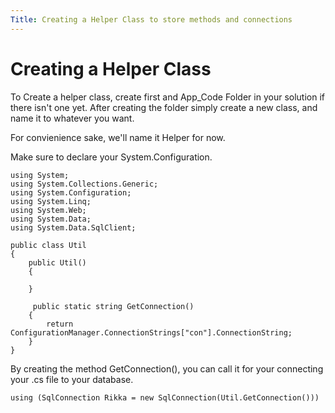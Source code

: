 ```yaml
---
Title: Creating a Helper Class to store methods and connections
---
```



# Creating a Helper Class
To Create a helper class, create first and App_Code Folder in your solution if there isn't one yet.
After creating the folder simply create a new class, and name it to whatever you want.

For convienience sake, we'll name it Helper for now.

Make sure to declare your System.Configuration.
```
using System;
using System.Collections.Generic;
using System.Configuration;
using System.Linq;
using System.Web;
using System.Data;
using System.Data.SqlClient;

public class Util
{
    public Util()
    {
        
    }
    
     public static string GetConnection()
    {
        return ConfigurationManager.ConnectionStrings["con"].ConnectionString;
    }
}

```

By creating the method GetConnection(), you can call it for your connecting your .cs file to your database.

```
using (SqlConnection Rikka = new SqlConnection(Util.GetConnection()))

```
